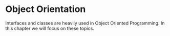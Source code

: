 # Object Orientation

Interfaces and classes are heavily used in Object Oriented Programming. In this chapter we will focus on these topics.

<!--;-->
